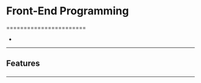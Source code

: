 # Front-End Programming
=======================


- []()

-----------------------------------------------------------------------------------------------------

## Features


### 


-----------------------------------------------------------------------------------------------------
